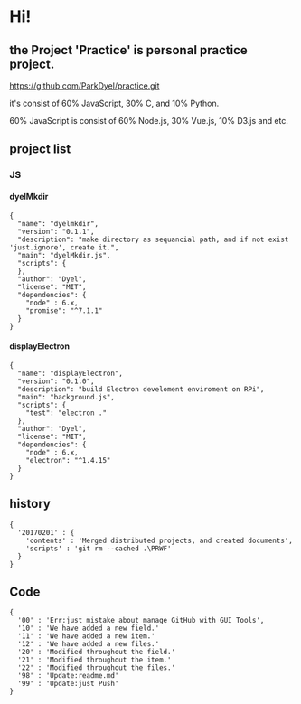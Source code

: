 # Hi!
## the Project 'Practice' is personal practice project.

https://github.com/ParkDyel/practice.git

it's consist of 60% JavaScript, 30% C, and 10% Python.

60% JavaScript is consist of 60% Node.js, 30% Vue.js, 10% D3.js and etc.

## project list
### JS 
#### dyelMkdir
```
{
  "name": "dyelmkdir",
  "version": "0.1.1",
  "description": "make directory as sequancial path, and if not exist 'just.ignore', create it.",
  "main": "dyelMkdir.js",
  "scripts": {
  },
  "author": "Dyel",
  "license": "MIT",
  "dependencies": {
    "node" : 6.x,
    "promise": "^7.1.1"
  }
}
```

#### displayElectron
```
{
  "name": "displayElectron",
  "version": "0.1.0",
  "description": "build Electron develoment enviroment on RPi",
  "main": "background.js",
  "scripts": {
    "test": "electron ."
  },
  "author": "Dyel",
  "license": "MIT",
  "dependencies": {
    "node" : 6.x,
    "electron": "^1.4.15"
  }
}
```

## history
```
{
  '20170201' : {
    'contents' : 'Merged distributed projects, and created documents',
    'scripts' : 'git rm --cached .\PRWF'
  }
}
```

## Code
```
{  
  '00' : 'Err:just mistake about manage GitHub with GUI Tools',
  '10' : 'We have added a new field.'
  '11' : 'We have added a new item.'
  '12' : 'We have added a new files.'
  '20' : 'Modified throughout the field.'
  '21' : 'Modified throughout the item.'
  '22' : 'Modified throughout the files.'
  '98' : 'Update:readme.md'
  '99' : 'Update:just Push'
}
```